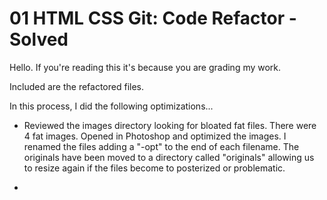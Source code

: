 # 01 HTML CSS Git: Code Refactor - Solved

Hello. If you're reading this it's because you are grading my work.

Included are the refactored files.

In this process, I did the following optimizations...

* Reviewed the images directory looking for bloated fat files. There were 4 fat images. Opened in Photoshop and optimized the images. I renamed the files adding a "-opt" to the end of each filename. The originals have been moved to a directory called "originals" allowing us to resize again if the files become to posterized or problematic.

* 
